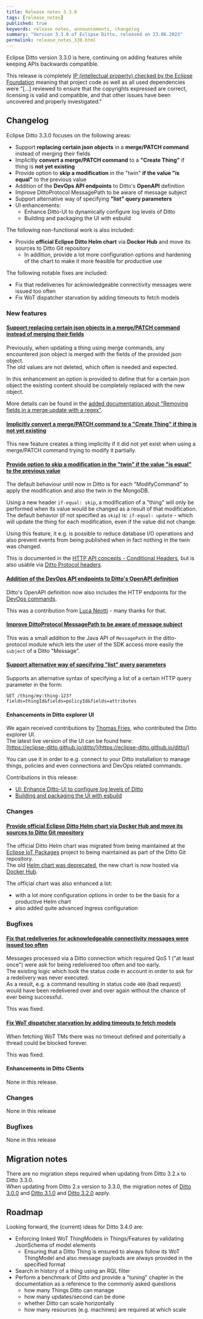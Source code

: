 ```yaml
---
title: Release notes 3.3.0
tags: [release_notes]
published: true
keywords: release notes, announcements, changelog
summary: "Version 3.3.0 of Eclipse Ditto, released on 23.06.2023"
permalink: release_notes_330.html
---
```


Eclipse Ditto version 3.3.0 is here, continuing on adding features while keeping APIs backwards compatible.

This release is completely [IP (intellectual property) checked by the Eclipse Foundation](https://www.eclipse.org/projects/handbook/#ip)
meaning that project code as well as all used dependencies were "[...] reviewed to ensure that the copyrights
expressed are correct, licensing is valid and compatible, and that other issues have been uncovered and properly
investigated."

## Changelog

Eclipse Ditto 3.3.0 focuses on the following areas:

* Support **replacing certain json objects** in a **merge/PATCH command** instead of merging their fields
* Implicitly **convert a merge/PATCH command** to a **"Create Thing"** if thing is **not yet existing**
* Provide option to **skip a modification** in the "twin" **if the value "is equal"** to the previous value
* Addition of the **DevOps API endpoints** to Ditto's **OpenAPI** definition
* Improve DittoProtocol MessagePath to be aware of message subject
* Support alternative way of specifying **"list" query parameters**
* UI enhancements:
  * Enhance Ditto-UI to dynamically configure log levels of Ditto
  * Building and packaging the UI with esbuild

The following non-functional work is also included:

* Provide **official Eclipse Ditto Helm chart** via **Docker Hub** and move its sources to Ditto Git repository
  * In addition, provide a lot more configuration options and hardening of the chart to make it more feasible
    for productive use

The following notable fixes are included:

* Fix that redeliveries for acknowledgeable connectivity messages were issued too often
* Fix WoT dispatcher starvation by adding timeouts to fetch models

### New features

#### [Support replacing certain json objects in a merge/PATCH command instead of merging their fields](https://github.com/eclipse-ditto/ditto/issues/1593)

Previously, when updating a thing using merge commands, any encountered json object is merged with the fields of the 
provided json object.  
The old values are not deleted, which often is needed and expected.

In this enhancement an option is provided to define that for a certain json object the existing content should be 
completely replaced with the new object.

More details can be found in the [added documentation about "Removing fields in a merge update with a regex"](httpapi-concepts.html#removing-fields-in-a-merge-update-with-a-regex).

#### [Implicitly convert a merge/PATCH command to a "Create Thing" if thing is not yet existing](https://github.com/eclipse-ditto/ditto/issues/1614)

This new feature creates a thing implicitly if it did not yet exist when using a merge/PATCH command trying to modify 
it partially.

#### [Provide option to skip a modification in the "twin" if the value "is equal" to the previous value](https://github.com/eclipse-ditto/ditto/issues/1524)

The default behaviour until now in Ditto is for each "ModifyCommand" to apply the modification and also the twin in the 
MongoDB.  

Using a new header `if-equal: skip`, a modification of a "thing" will only be performed when its value would be changed
as a result of that modification.  
The default behavior (if not specified as `skip`) is: `if-equal: update` - which will update the thing for each
modification, even if the value did not change.

Using this feature, it e.g. is possible to reduce database I/O operations and also prevent events from being published
when in fact nothing in the twin was changed.

This is documented in the [HTTP API concepts - Conditional Headers](httpapi-concepts.html#conditional-headers), but is
also usable via [Ditto Protocol headers](protocol-specification.html#headers).

#### [Addition of the DevOps API endpoints to Ditto's OpenAPI definition](https://github.com/eclipse-ditto/ditto/issues/1623)

Ditto's OpenAPI definition now also includes the HTTP endpoints for the 
[DevOps commands](installation-operating.html#devops-commands).

This was a contribution from [Luca Neotti](https://github.com/neottil) - many thanks for that.

#### [Improve DittoProtocol MessagePath to be aware of message subject](https://github.com/eclipse-ditto/ditto/pull/1641)

This was a small addition to the Java API of `MessagePath` in the ditto-protocol module which lets the user of the SDK
access more easily the `subject` of a Ditto "Message".

#### [Support alternative way of specifying "list" query parameters](https://github.com/eclipse-ditto/ditto/issues/1644)

Supports an alternative syntax of specifying a list of a certain HTTP query parameter in the form:
```
GET /thing/my:thing-123?fields=thingId&fields=policyId&fields=attributes
```

#### Enhancements in Ditto explorer UI

We again received contributions by [Thomas Fries](https://github.com/thfries),
who contributed the Ditto explorer UI.  
The latest live version of the UI can be found here:  
[https://eclipse-ditto.github.io/ditto/](https://eclipse-ditto.github.io/ditto/)

You can use it in order to e.g. connect to your Ditto installation to manage things, policies and even connections and 
DevOps related commands.

Contributions in this release:
* [UI: Enhance Ditto-UI to configure log levels of Ditto](https://github.com/eclipse-ditto/ditto/issues/1590)
* [Building and packaging the UI with esbuild](https://github.com/eclipse-ditto/ditto/pull/1630)


### Changes

#### [Provide official Eclipse Ditto Helm chart via Docker Hub and move its sources to Ditto Git repository](https://github.com/eclipse-ditto/ditto/pull/1635)

The official Ditto Helm chart was migrated from being maintained at the [Eclipse IoT Packages](https://github.com/eclipse/packages)
project to being maintained as part of the Ditto Git repository.  
The old [Helm chart was deprecated](https://artifacthub.io/packages/helm/eclipse-iot/ditto), the new chart is now hosted 
via [Docker Hub](https://hub.docker.com/r/eclipse/ditto).

The official chart was also enhanced a lot:
* with a lot more configuration options in order to be the basis for a productive Helm chart
* also added quite advanced Ingress configuration


### Bugfixes


#### [Fix that redeliveries for acknowledgeable connectivity messages were issued too often](https://github.com/eclipse-ditto/ditto/pull/1657)

Messages processed via a Ditto connection which required QoS 1 ("at least once") were ask for being redelivered too often
and too early.  
The existing logic which took the status code in account in order to ask for a redelivery was never executed.  
As a result, e.g. a command resulting in status code `400` (bad request) would have been redelivered over and over again
without the chance of ever being successful.

This was fixed.

#### [Fix WoT dispatcher starvation by adding timeouts to fetch models](https://github.com/eclipse-ditto/ditto/pull/1658)

When fetching WoT TMs there was no timeout defined and potentially a thread could be blocked forever.

This was fixed.


#### Enhancements in Ditto Clients

None in this release.

### Changes

None in this release

### Bugfixes

None in this release

## Migration notes

There are no migration steps required when updating from Ditto 3.2.x to Ditto 3.3.0.  
When updating from Ditto 2.x version to 3.3.0, the migration notes of 
[Ditto 3.0.0](release_notes_300.html#migration-notes) and [Ditto 3.1.0](release_notes_310.html#migration-notes)
and [Ditto 3.2.0](release_notes_320.html#migration-notes) apply.


## Roadmap

Looking forward, the (current) ideas for Ditto 3.4.0 are:

* Enforcing linked WoT ThingModels in Things/Features by validating JsonSchema of model elements
  * Ensuring that a Ditto Thing is ensured to always follow its WoT ThingModel and also message payloads are always 
    provided in the specified format
* Search in history of a thing using an RQL filter
* Perform a benchmark of Ditto and provide a "tuning" chapter in the documentation as a reference to the commonly 
  asked questions 
  * how many Things Ditto can manage
  * how many updates/second can be done
  * whether Ditto can scale horizontally
  * how many resources (e.g. machines) are required at which scale
